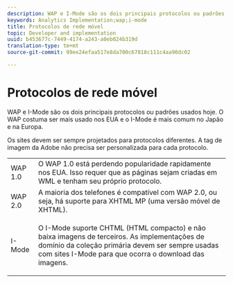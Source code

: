 ```yaml
---
description: WAP e I-Mode são os dois principais protocolos ou padrões usados hoje. O WAP costuma ser mais usado nos EUA e o I-Mode é mais comum no Japão e na Europa.
keywords: Analytics Implementation;wap;i-mode
title: Protocolos de rede móvel
topic: Developer and implementation
uuid: b453677c-7449-4174-a243-a0eb024b319d
translation-type: tm+mt
source-git-commit: 99ee24efaa517e8da700c67818c111c4aa90dc02

---
```



# Protocolos de rede móvel

WAP e I-Mode são os dois principais protocolos ou padrões usados hoje. O WAP costuma ser mais usado nos EUA e o I-Mode é mais comum no Japão e na Europa.

Os sites devem ser sempre projetados para protocolos diferentes. A tag de imagem da Adobe não precisa ser personalizada para cada protocolo.

<table id="table_EBE71664615F48E28B05C767ABDA062B"> 
 <tbody> 
  <tr> 
   <td colname="col1"> WAP 1.0 </td> 
   <td colname="col2"> O WAP 1.0 está perdendo popularidade rapidamente nos EUA. Isso requer que as páginas sejam criadas em WML e tenham seu próprio protocolo. </td> 
  </tr> 
  <tr> 
   <td colname="col1"> WAP 2.0 </td> 
   <td colname="col2"> A maioria dos telefones é compatível com WAP 2.0, ou seja, há suporte para XHTML MP (uma versão móvel de XHTML). </td> 
  </tr> 
  <tr> 
   <td colname="col1"> I-Mode </td> 
   <td colname="col2"> <p> O I-Mode suporte CHTML (HTML compacto) e não baixa imagens de terceiros. As implementações de domínio da coleção primária devem ser sempre usadas com sites I-Mode para que ocorra o download das imagens. </p> </td> 
  </tr> 
 </tbody> 
</table>

